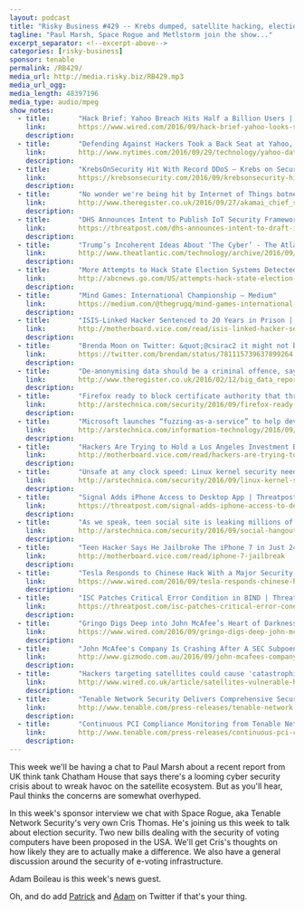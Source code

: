 ```yaml
---
layout: podcast
title: "Risky Business #429 -- Krebs dumped, satellite hacking, election insecurity and more"
tagline: "Paul Marsh, Space Rogue and Metlstorm join the show..."
excerpt_separator: <!--excerpt-above-->
categories: [risky-business]
sponsor: tenable
permalink: /RB429/
media_url: http://media.risky.biz/RB429.mp3
media_url_ogg: 
media_length: 48397196
media_type: audio/mpeg
show_notes:
  - title:       "Hack Brief: Yahoo Breach Hits Half a Billion Users | WIRED"
    link:        https://www.wired.com/2016/09/hack-brief-yahoo-looks-set-confirm-big-old-data-breach/
    description: 
  - title:       "Defending Against Hackers Took a Back Seat at Yahoo, Insiders Say - The New York Times"
    link:        http://www.nytimes.com/2016/09/29/technology/yahoo-data-breach-hacking.html?smid=tw-share
    description: 
  - title:       "KrebsOnSecurity Hit With Record DDoS — Krebs on Security"
    link:        https://krebsonsecurity.com/2016/09/krebsonsecurity-hit-with-record-ddos/
    description: 
  - title:       "No wonder we're being hit by Internet of Things botnets. Ever tried patching a Thing? • The Register"
    link:        http://www.theregister.co.uk/2016/09/27/akamai_chief_security_officer_andy_ellis_interview_internet_of_things/
    description: 
  - title:       "DHS Announces Intent to Publish IoT Security Framework | Threatpost | The first stop for security news"
    link:        https://threatpost.com/dhs-announces-intent-to-draft-iot-security-framework/120799/
    description: 
  - title:       "Trump’s Incoherent Ideas About ‘The Cyber’ - The Atlantic"
    link:        http://www.theatlantic.com/technology/archive/2016/09/trumps-incoherent-ideas-about-the-cyber/501839/
    description: 
  - title:       "More Attempts to Hack State Election Systems Detected, FBI Director Warns - ABC News"
    link:        http://abcnews.go.com/US/attempts-hack-state-election-systems-detected-fbi-director/story?id=42418303
    description: 
  - title:       "Mind Games: International Championship – Medium"
    link:        https://medium.com/@thegrugq/mind-games-international-championship-cc143febb793#.nnaaq3iq5
    description: 
  - title:       "ISIS-Linked Hacker Sentenced to 20 Years in Prison | Motherboard"
    link:        http://motherboard.vice.com/read/isis-linked-hacker-sentenced-to-20-years-in-prison
    description: 
  - title:       "Brenda Moon on Twitter: &quot;@csirac2 it might not be a joke, changes in press release are so broad that it could be true https://t.co/7RcizmoMaD @cmrn @Asher_Wolf https://t.co/XH7r5G5GxI&quot;"
    link:        https://twitter.com/brendam/status/781115739637899264
    description: 
  - title:       "De-anonymising data should be a criminal offence, says MPs report • The Register"
    link:        http://www.theregister.co.uk/2016/02/12/big_data_report/
    description: 
  - title:       "Firefox ready to block certificate authority that threatened Web security | Ars Technica"
    link:        http://arstechnica.com/security/2016/09/firefox-ready-to-block-certificate-authority-that-threatened-web-security/
    description: 
  - title:       "Microsoft launches “fuzzing-as-a-service” to help developers find security bugs | Ars Technica"
    link:        http://arstechnica.com/information-technology/2016/09/microsoft-launches-fuzzing-as-a-service-to-help-developers-find-security-bugs/
    description: 
  - title:       "Hackers Are Trying to Hold a Los Angeles Investment Bank to Ransom | Motherboard"
    link:        http://motherboard.vice.com/read/hackers-are-trying-to-hold-westpark-capital-bank-to-ransom
    description: 
  - title:       "Unsafe at any clock speed: Linux kernel security needs a rethink | Ars Technica"
    link:        http://arstechnica.com/security/2016/09/linux-kernel-security-needs-fixing/
    description: 
  - title:       "Signal Adds iPhone Access to Desktop App | Threatpost | The first stop for security news"
    link:        https://threatpost.com/signal-adds-iphone-access-to-desktop-app/120901/
    description: 
  - title:       "As we speak, teen social site is leaking millions of plaintext passwords | Ars Technica"
    link:        http://arstechnica.com/security/2016/09/social-hangout-site-for-teens-leaks-millions-of-plaintext-passwords/
    description: 
  - title:       "Teen Hacker Says He Jailbroke The iPhone 7 in Just 24 Hours | Motherboard"
    link:        http://motherboard.vice.com/read/iphone-7-jailbreak
    description: 
  - title:       "Tesla Responds to Chinese Hack With a Major Security Upgrade | WIRED"
    link:        https://www.wired.com/2016/09/tesla-responds-chinese-hack-major-security-upgrade/
    description: 
  - title:       "ISC Patches Critical Error Condition in BIND | Threatpost | The first stop for security news"
    link:        https://threatpost.com/isc-patches-critical-error-condition-in-bind/120940/
    description: 
  - title:       "Gringo Digs Deep into John McAfee’s Heart of Darkness | WIRED"
    link:        https://www.wired.com/2016/09/gringo-digs-deep-john-mcafees-heart-darkness/
    description: 
  - title:       "John McAfee's Company Is Crashing After A SEC Subpoena | Gizmodo Australia"
    link:        http://www.gizmodo.com.au/2016/09/john-mcafees-company-is-crashing-after-a-sec-subpoena/
    description: 
  - title:       "Hackers targeting satellites could cause 'catastrophic' damage"
    link:        http://www.wired.co.uk/article/satellites-vulnerable-hacking-chatham-house
    description: 
  - title:       "Tenable Network Security Delivers Comprehensive Security Visibility to Google Cloud Platform Customers - Press Release | Tenable Network Security"
    link:        http://www.tenable.com/press-releases/tenable-network-security-delivers-comprehensive-security-visibility-to-google-cloud
    description: 
  - title:       "Continuous PCI Compliance Monitoring from Tenable Network Security Provides Real-time Compliance Data on 75 Percent of PCI DSS Controls - Press Release | Tenable Network Security"
    link:        http://www.tenable.com/press-releases/continuous-pci-compliance-monitoring-from-tenable-network-security-provides-real-time
    description: 
---
```

This week we'll be having a chat to Paul Marsh about a recent report from UK think tank Chatham House that says there's 
a looming cyber security crisis about to wreak havoc on the satellite ecosystem. But as you'll hear, Paul thinks the 
concerns are somewhat overhyped.

In this week's sponsor interview we chat with Space Rogue, aka Tenable Network Security's very own Cris Thomas. He's 
joining us this week to talk about election security. Two new bills dealing with the security of voting computers have 
been proposed in the USA. We'll get Cris's thoughts on how likely they are to actually make a difference. We also have
a general discussion around the security of e-voting infrastructure.

Adam Boileau is this week's news guest.

Oh, and do add [Patrick](https://twitter.com/riskybusiness) and [Adam](https://twitter.com/metlstorm) on Twitter if that's your thing.